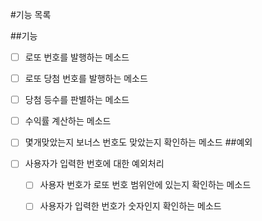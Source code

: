 #기능 목록


##기능
- [ ] 로또 번호를 발행하는 메소드
- [ ] 로또 당첨 번호를 발행하는 메소드
- [ ] 당첨 등수를 판별하는 메소드
- [ ] 수익률 계산하는 메소드
- [ ] 몇개맞았는지 보너스 번호도 맞았는지 확인하는 메소드
##예외

- [ ] 사용자가 입력한 번호에 대한 예외처리
   - [ ] 사용자 번호가 로또 번호 범위안에 있는지 확인하는 메소드
   - [ ] 사용자가 입력한 번호가 숫자인지 확인하는 메소드
  